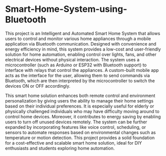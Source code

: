 # Smart-Home-System-using-Bluetooth

This project is an Intelligent and Automated Smart Home System that allows users to control and monitor various home appliances through a mobile application via Bluetooth communication. Designed with convenience and energy efficiency in mind, this system provides a low-cost and user-friendly solution for home automation, enabling control over lights, fans, and other electrical devices without physical interaction. The system uses a microcontroller (such as Arduino or ESP32 with Bluetooth support) to interface with relays that control the appliances. A custom-built mobile app acts as the interface for the user, allowing them to send commands via Bluetooth, which are then interpreted by the microcontroller to switch the devices ON or OFF accordingly.

This smart home solution enhances both remote control and environment personalization by giving users the ability to manage their home settings based on their individual preferences. It is especially useful for elderly or physically challenged individuals who may have difficulty moving around to control home devices. Moreover, it contributes to energy saving by enabling users to turn off unused devices remotely. The system can be further expanded by incorporating features like voice control, scheduling, or sensors to automate responses based on environmental changes such as temperature or motion detection. This project provides a solid foundation for a cost-effective and scalable smart home solution, ideal for DIY enthusiasts and students exploring home automation.

